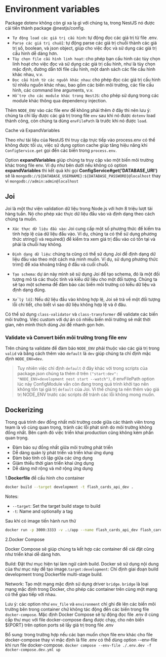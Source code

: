 # Environment variables

Package dotenv không còn gì xa lạ gì với chúng ta, trong NestJS nó được cải tiến thành package @nestjs/config.

* `Tự động load các giá trị cấu hình`: tự động đọc các giá trị từ file .env.
* `Parse các giá trị chuỗi`: tự động parse các giá trị chuỗi thành các giá trị số, boolean, và json object, giúp cho việc đọc và sử dụng các giá trị cấu hình dễ dàng hơn.
* `Tùy chọn file cấu hình linh hoạt`: cho phép bạn cấu hình các tùy chọn linh hoạt cho việc đọc và sử dụng các giá trị cấu hình, như là tùy chọn mặc định, đường dẫn tới file cấu hình, một danh sách các file cấu hình khác nhau, v.v.
* `Đọc cấu hình từ các nguồn khác nhau`: cho phép đọc các giá trị cấu hình từ nhiều nguồn khác nhau, bao gồm các biến môi trường, các file cấu hình, các command line arguments, v.v.
* `Hỗ trợ cho các module khác trong NestJS`: cho phép sử dụng trong các module khác thông qua dependency injection.

Thêm `NODE_ENV` vào các file env để không phải thêm ở đây thì nên lưu ý: chúng ta chỉ lấy được các giá trị trong file `env` sau khi nó được `dotenv` load thành công, còn chúng ta dùng `envFilePath` là trước khi nó được `load`.

Cache và ExpandVariables

Theo như tài liệu của NestJS thì truy cập trực tiếp vào process.env có thể không được tối ưu, việc sử dụng option cache giúp tăng hiệu năng khi `ConfigService.get` gọi đến các biến trong `process.env`.

Option **expandVariables** giúp chúng ta truy cập vào một biến môi trường khác trong file env. Ví dụ như bên dưới nếu không có option **expandVariables** thì kết quả khi gọi **ConfigService#get('DATABASE_URI')** sẽ là `mongodb://${DATABASE_USERNAME}:${DATABASE_PASSWORD}@localhost` thay vì `mongodb://admin:admin@localhost`

## Joi

Joi là một thư viện validation dữ liệu trong Node.js với hơn 8 triệu lượt tải hàng tuần. Nó cho phép xác thực dữ liệu đầu vào và định dạng theo cách chúng ta muốn.

* `Xác thực dữ liệu đầu vào`: Joi cung cấp một số phương thức để kiểm tra tính hợp lệ của dữ liệu đầu vào. Ví dụ, chúng ta có thể sử dụng phương thức string() và required() để kiểm tra xem giá trị đầu vào có tồn tại và phải là chuỗi hay không.

* `Định dạng dữ liệu`: chúng ta cũng có thể sử dụng Joi để định dạng dữ liệu đầu vào theo một cách mà mình muốn. Ví dụ, sử dụng phương thức trim() để xóa khoảng trắng ở đầu và cuối chuỗi.

* `Tạo schema`: dự án này mình sẽ sử dụng Joi để tạo schema, đó là một đối tượng mô tả các thuộc tính và kiểu dữ liệu cho một đối tượng. Chúng ta sẽ tạo một schema để đảm bảo các biến môi trường có kiểu dữ liệu và định dạng đúng.

* `Xử lý lỗi`: Nếu dữ liệu đầu vào không hợp lệ, Joi sẽ trả về một đối tượng lỗi chi tiết, cho biết vì sao dữ liệu không hợp lệ và ở đâu.

Có thể sử dụng `class-validator` và `class-transformer` để validate các biến môi trường. Việc custom với dự án có nhiều biến môi trường sẽ mất thời gian, nên mình thích dùng Joi để nhanh gọn hơn.

### Validate và Convert biến môi trường trong file env

Trên chúng ta validate để đảm bảo `NODE_ENV` phải thuộc vào các giá trị trong `valid` và bằng cách thêm vào `default` là `dev` giúp chúng ta chỉ định mặc định `NODE_ENV=dev`.

> Tuy nhiên việc chỉ định `default` ở đây khác với trong scripts của package.json chúng ta thêm ở trên `("start:dev": "NODE_ENV=development nest start --watch")`, ở envFilePath option lúc này ConfigModule vẫn còn đang trong quá trình khởi tạo nên không tồn tại giá trị `default` của Joi. Vì thế chúng ta nên thêm vào giá trị NODE_ENV trước các scripts để tránh các lỗi không mong muốn.

## Dockerizing

Trong quá trình dev đồng nhất môi trường code giữa các thành viên trong team là vô cùng quan trọng, tránh các lỗi phát sinh do môi trường không đồng nhất. Bên cạnh đó việc triển khai production cũng không kém phần quan trọng.

* Đảm bảo sự đồng nhất giữa môi trường phát triển
* Dễ dàng quản lý phát triển và triển khai ứng dụng
* Đảm bảo tính cô lập giữa các ứng dụng
* Giảm thiểu thời gian triển khai ứng dụng
* Dễ dàng mở rộng và mở rộng ứng dụng

1.**Dockerfile** để cấu hình cho container

```bash
docker build --target development -t flash_cards_api_dev .
```

Notes:

* `--target`: Set the target build stage to build
* `-t`: Name and optionally a tag

Sau khi có image tiến hành run thử

```bash
docker run -p 3000:3333 -v .:/app --name flash_cards_api_dev flash_cards_api_dev:latest
```

2.Docker Compose

Docker Compose sẽ giúp chúng ta kết hợp các container để cài đặt cũng như triển khai dễ dàng hơn.

Build: Đặt thư mục hiện tại làm ngữ cảnh build. Docker sẽ sử dụng nội dung của thư mục này để tạo image.`target:development`: Chỉ định giai đoạn build development trong Dockerfile multi-stage build.

Network: Tạo một mạng mặc định sử dụng driver `bridge`. `bridge` là loại mạng mặc định trong Docker, cho phép các container trên cùng một mạng có thể giao tiếp với nhau.

Lưu ý: các option như `env_file` và `environment` chỉ ghi đè lên các biến môi trường bên trong container chứ không tác động đến các biến trong file `docker-compose`. Mặc định Docker Compose sẽ tự động đọc file .env ở cùng cấp thư mục với file docker-compose đang được chạy, cho nên biến ${PORT} trên option ports sẽ lấy giá trị trong file .env

Bổ sung: trong trường hợp nếu các bạn muốn chọn file env khác cho file docker-compose thay vì mặc định là file .env có thể dùng option --env-file khi run file docker-compose. `docker compose --env-file ./.env.dev -f docker-compose.dev.yml up`
